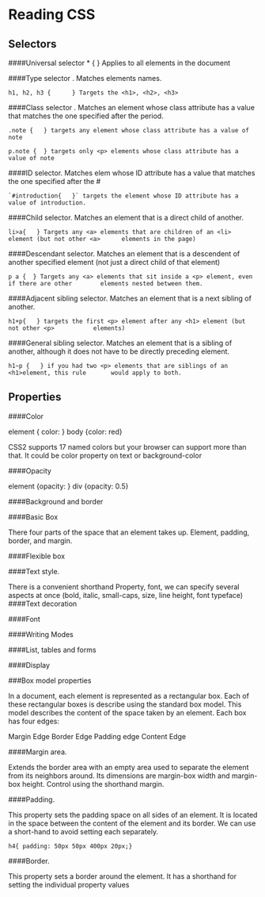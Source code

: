 # Reading CSS

## Selectors

####Universal selector * {    } Applies to all elements in the document

####Type selector . Matches elements names.

	h1, h2, h3 {      } Targets the <h1>, <h2>, <h3>

####Class selector . Matches an element whose class attribute has a value that matches the 		one specified after the period.

	.note {   } targets any element whose class attribute has a value of note

	p.note {  } targets only <p> elements whose class attribute has a value of note

####ID selector. Matches elem whose ID attribute has a value that matches the one specified 		after the #

	`#introduction{   }` targets the element whose ID attribute has a value of introduction.

####Child selector. Matches an element that is a direct child of another.

	li>a{   } Targets any <a> elements that are children of an <li> element (but not other <a> 		elements in the page)

####Descendant selector. Matches an element that is a descendent of another specified 		element (not just a direct child of that element)

	p a {  } Targets any <a> elements that sit inside a <p> element, even if there are other 		elements nested between them.

####Adjacent sibling selector. Matches an element that is a next sibling of another.

	h1+p{   } targets the first <p> element after any <h1> element (but not other <p> 			elements)

####General sibling selector. Matches an element that is a sibling of another, although it does 		not have to be directly preceding element.

	h1~p {   } if you had two <p> elements that are siblings of an <h1>element, this rule 		would apply to both.


## Properties

####Color  		

element { color:   }    body {color: red}

CSS2 supports 17 named colors but your browser can support more than that.
It could be color property on text or background-color

####Opacity		

element {opacity:  }  div {opacity: 0.5}

####Background and border

####Basic Box

There four parts of the space that an element takes up. Element, padding, border,
and margin.

####Flexible box

####Text style.

There is a convenient shorthand Property, font, we can specify several
	aspects at once (bold, italic, small-caps, size, line height, font typeface)
####Text decoration

####Font

####Writing Modes

####List, tables and forms

####Display

###Box model properties

In a document, each element is represented as a rectangular box. Each of these rectangular boxes is describe using the standard  box model. This model describes the content of the space taken by an element. Each box has four edges:

Margin Edge
Border Edge
Padding edge
Content Edge

####Margin area.

Extends the border area with an empty area used to separate the element from its neighbors around. Its dimensions are margin-box width and margin-box height. Control using the shorthand margin.

####Padding.

This property sets the padding space on all sides of an element. It is located in the space between the content of the element and its border. We can use a short-hand to avoid setting each separately.

	h4{ padding: 50px 50px 400px 20px;}


####Border.

This property sets a border around the element. It has a shorthand  for setting the individual property values
